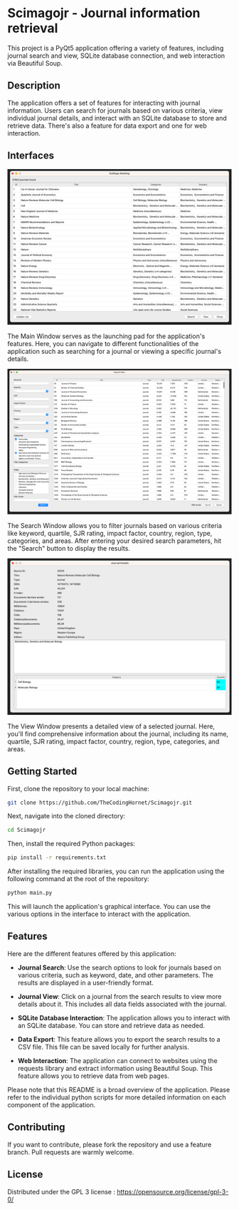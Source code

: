 # Scimagojr - Journal information retrieval

This project is a PyQt5 application offering a variety of features, including journal search and view, SQLite database
connection, and web interaction via Beautiful Soup.

## Description

The application offers a set of features for interacting with journal information. Users can search for journals based
on various criteria, view individual journal details, and interact with an SQLite database to store and retrieve data.
There's also a feature for data export and one for web interaction.

## Interfaces

![Main Window](tmp/main.png?raw=true "Main Window")

The Main Window serves as the launching pad for the application's features. Here, you can navigate to different
functionalities of the application such as searching for a journal or viewing a specific journal's details.

![Search Window](tmp/search.png?raw=true "Search Window")

The Search Window allows you to filter journals based on various criteria like keyword, quartile, SJR rating, impact
factor, country, region, type, categories, and areas. After entering your desired search parameters, hit the "Search"
button to display the results.

![View Window](tmp/view.png?raw=true "View Window")

The View Window presents a detailed view of a selected journal. Here, you'll find comprehensive information about the
journal, including its name, quartile, SJR rating, impact factor, country, region, type, categories, and areas.

## Getting Started

First, clone the repository to your local machine:

```bash
git clone https://github.com/TheCodingHornet/Scimagojr.git
```

Next, navigate into the cloned directory:

```bash
cd Scimagojr
```

Then, install the required Python packages:

```bash
pip install -r requirements.txt
```

After installing the required libraries, you can run the application using the following command at the root of the
repository:

```bash
python main.py
```

This will launch the application's graphical interface. You can use the various options in the interface to interact
with the application.

## Features

Here are the different features offered by this application:

- **Journal Search**: Use the search options to look for journals based on various criteria, such as keyword, date, and
  other parameters. The results are displayed in a user-friendly format.

- **Journal View**: Click on a journal from the search results to view more details about it. This includes all data
  fields associated with the journal.

- **SQLite Database Interaction**: The application allows you to interact with an SQLite database. You can store and
  retrieve data as needed.

- **Data Export**: This feature allows you to export the search results to a CSV file. This file can be saved locally
  for further analysis.

- **Web Interaction**: The application can connect to websites using the requests library and extract information using
  Beautiful Soup. This feature allows you to retrieve data from web pages.

Please note that this README is a broad overview of the application. Please refer to the individual python scripts for
more detailed information on each component of the application.

## Contributing

If you want to contribute, please fork the repository and use a feature branch. Pull requests are warmly welcome.

## License

Distributed under the GPL 3 license : https://opensource.org/license/gpl-3-0/